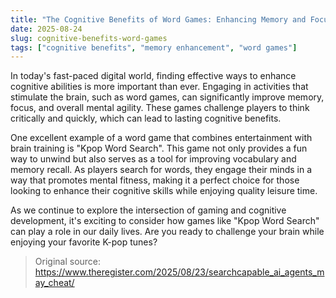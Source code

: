 ```yaml
---
title: "The Cognitive Benefits of Word Games: Enhancing Memory and Focus"
date: 2025-08-24
slug: cognitive-benefits-word-games
tags: ["cognitive benefits", "memory enhancement", "word games"]
---
```


In today's fast-paced digital world, finding effective ways to enhance cognitive abilities is more important than ever. Engaging in activities that stimulate the brain, such as word games, can significantly improve memory, focus, and overall mental agility. These games challenge players to think critically and quickly, which can lead to lasting cognitive benefits.

One excellent example of a word game that combines entertainment with brain training is "Kpop Word Search". This game not only provides a fun way to unwind but also serves as a tool for improving vocabulary and memory recall. As players search for words, they engage their minds in a way that promotes mental fitness, making it a perfect choice for those looking to enhance their cognitive skills while enjoying quality leisure time.

As we continue to explore the intersection of gaming and cognitive development, it's exciting to consider how games like "Kpop Word Search" can play a role in our daily lives. Are you ready to challenge your brain while enjoying your favorite K-pop tunes?
> Original source: https://www.theregister.com/2025/08/23/searchcapable_ai_agents_may_cheat/